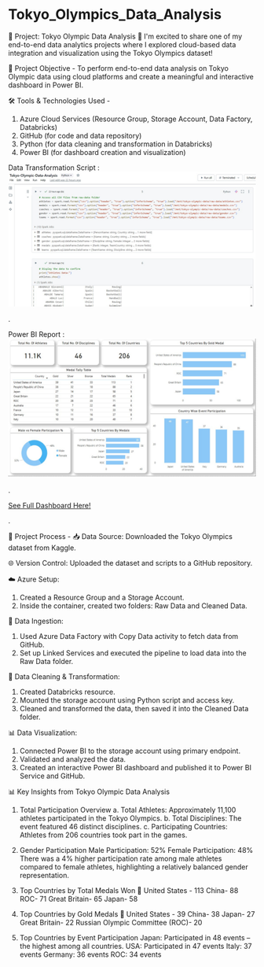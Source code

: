 # Tokyo_Olympics_Data_Analysis

🚀 Project: Tokyo Olympic Data Analysis 🏅
I'm excited to share one of my end-to-end data analytics projects where I explored cloud-based data integration and visualization using the Tokyo Olympics dataset!

🎯 Project Objective -
To perform end-to-end data analysis on Tokyo Olympic data using cloud platforms and create a meaningful and interactive dashboard in Power BI.

🛠️ Tools & Technologies Used -
1. Azure Cloud Services (Resource Group, Storage Account, Data Factory, Databricks)
2. GitHub (for code and data repository)
3. Python (for data cleaning and transformation in Databricks)
4. Power BI (for dashboard creation and visualization)

Data Transformation Script :
  ![Data Transformation Script](Data_Transformation_Script.jpg)

.

Power BI Report :
   ![See Dashboard](Dashboard1.jpg)

.

[See Full Dashboard Here!](https://app.powerbi.com/reportEmbed?reportId=fd0b4d10-367c-4257-9fb9-fabc9d5e948a&autoAuth=true&ctid=df8679cd-a80e-45d8-99ac-c83ed7ff95a0)

.

🔄 Project Process -
📥 Data Source: Downloaded the Tokyo Olympics dataset from Kaggle.

🌐 Version Control: Uploaded the dataset and scripts to a GitHub repository.

☁️ Azure Setup:
1. Created a Resource Group and a Storage Account.
2. Inside the container, created two folders: Raw Data and Cleaned Data.

🔁 Data Ingestion:
1. Used Azure Data Factory with Copy Data activity to fetch data from GitHub.
2. Set up Linked Services and executed the pipeline to load data into the Raw Data folder.

🧠 Data Cleaning & Transformation:
1. Created Databricks resource.
2. Mounted the storage account using Python script and access key.
3. Cleaned and transformed the data, then saved it into the Cleaned Data folder.

📊 Data Visualization:
1. Connected Power BI to the storage account using primary endpoint.
2. Validated and analyzed the data.
3. Created an interactive Power BI dashboard and published it to Power BI Service and GitHub.

📊 Key Insights from Tokyo Olympic Data Analysis

1. Total Participation Overview
a. Total Athletes: Approximately 11,100 athletes participated in the Tokyo Olympics.
b. Total Disciplines: The event featured 46 distinct disciplines.
c. Participating Countries: Athletes from 206 countries took part in the games.

2. Gender Participation
Male Participation: 52%
Female Participation: 48%
There was a 4% higher participation rate among male athletes compared to female athletes, highlighting a relatively balanced gender representation.

3. Top Countries by Total Medals Won 🏅
United States - 113
China- 88
ROC- 71
Great Britain- 65
Japan- 58

5. Top Countries by Gold Medals 🥇
United States - 39
China- 38
Japan- 27
Great Britain- 22
Russian Olympic Committee (ROC)- 20

7. Top Countries by Event Participation
Japan: Participated in 48 events – the highest among all countries.
USA: Participated in 47 events
Italy: 37 events
Germany: 36 events
ROC: 34 events


